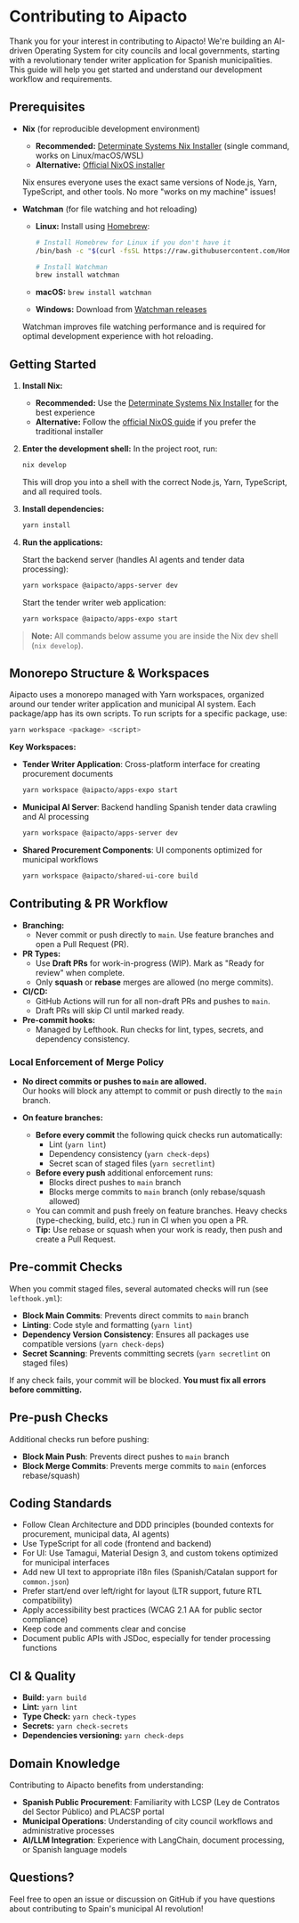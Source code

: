 # Contributing to Aipacto

Thank you for your interest in contributing to Aipacto! We're building an AI-driven Operating System for city councils and local governments, starting with a revolutionary tender writer application for Spanish municipalities. This guide will help you get started and understand our development workflow and requirements.

## Prerequisites

- **Nix** (for reproducible development environment)
  - **Recommended:** [Determinate Systems Nix Installer](https://zero-to-nix.com/start/install/) (single command, works on Linux/macOS/WSL)
  - **Alternative:** [Official NixOS installer](https://nixos.org/download.html)

  Nix ensures everyone uses the exact same versions of Node.js, Yarn, TypeScript, and other tools. No more "works on my machine" issues!

- **Watchman** (for file watching and hot reloading)
  - **Linux:** Install using [Homebrew](https://brew.sh/):

    ```bash
    # Install Homebrew for Linux if you don't have it
    /bin/bash -c "$(curl -fsSL https://raw.githubusercontent.com/Homebrew/install/HEAD/install.sh)"
    
    # Install Watchman
    brew install watchman
    ```

  - **macOS:** `brew install watchman`
  - **Windows:** Download from [Watchman releases](https://github.com/facebook/watchman/releases)
  
  Watchman improves file watching performance and is required for optimal development experience with hot reloading.

## Getting Started

1. **Install Nix:**
   - **Recommended:** Use the [Determinate Systems Nix Installer](https://zero-to-nix.com/start/install/) for the best experience
   - **Alternative:** Follow the [official NixOS guide](https://nixos.org/download.html) if you prefer the traditional installer

2. **Enter the development shell:**
   In the project root, run:

   ```bash
   nix develop
   ```

   This will drop you into a shell with the correct Node.js, Yarn, TypeScript, and all required tools.

3. **Install dependencies:**

   ```bash
   yarn install
   ```

4. **Run the applications:**

   Start the backend server (handles AI agents and tender data processing):

   ```bash
   yarn workspace @aipacto/apps-server dev
   ```

   Start the tender writer web application:

   ```bash
   yarn workspace @aipacto/apps-expo start
   ```

> **Note:** All commands below assume you are inside the Nix dev shell (`nix develop`).

## Monorepo Structure & Workspaces

Aipacto uses a monorepo managed with Yarn workspaces, organized around our tender writer application and municipal AI system. Each package/app has its own scripts. To run scripts for a specific package, use:

```sh
yarn workspace <package> <script>
```

**Key Workspaces:**

- **Tender Writer Application**: Cross-platform interface for creating procurement documents

  ```sh
  yarn workspace @aipacto/apps-expo start
  ```

- **Municipal AI Server**: Backend handling Spanish tender data crawling and AI processing

  ```sh
  yarn workspace @aipacto/apps-server dev
  ```

- **Shared Procurement Components**: UI components optimized for municipal workflows

  ```sh
  yarn workspace @aipacto/shared-ui-core build
  ```

## Contributing & PR Workflow

- **Branching:**
  - Never commit or push directly to `main`. Use feature branches and open a Pull Request (PR).
- **PR Types:**
  - Use **Draft PRs** for work-in-progress (WIP). Mark as "Ready for review" when complete.
  - Only **squash** or **rebase** merges are allowed (no merge commits).
- **CI/CD:**
  - GitHub Actions will run for all non-draft PRs and pushes to `main`.
  - Draft PRs will skip CI until marked ready.
- **Pre-commit hooks:**
  - Managed by Lefthook. Run checks for lint, types, secrets, and dependency consistency.

### Local Enforcement of Merge Policy

- **No direct commits or pushes to `main` are allowed.**  
  Our hooks will block any attempt to commit or push directly to the `main` branch.

- **On feature branches:**
  - **Before every commit** the following quick checks run automatically:
    - Lint (`yarn lint`)
    - Dependency consistency (`yarn check-deps`)
    - Secret scan of staged files (`yarn secretlint`)
  - **Before every push** additional enforcement runs:
    - Blocks direct pushes to `main` branch
    - Blocks merge commits to `main` branch (only rebase/squash allowed)
  - You can commit and push freely on feature branches. Heavy checks (type-checking, build, etc.) run in CI when you open a PR.
  - **Tip:** Use rebase or squash when your work is ready, then push and create a Pull Request.

## Pre-commit Checks

When you commit staged files, several automated checks will run (see `lefthook.yml`):

- **Block Main Commits**: Prevents direct commits to `main` branch
- **Linting**: Code style and formatting (`yarn lint`)
- **Dependency Version Consistency**: Ensures all packages use compatible versions (`yarn check-deps`)
- **Secret Scanning**: Prevents committing secrets (`yarn secretlint` on staged files)

If any check fails, your commit will be blocked. **You must fix all errors before committing.**

## Pre-push Checks

Additional checks run before pushing:

- **Block Main Push**: Prevents direct pushes to `main` branch
- **Block Merge Commits**: Prevents merge commits to `main` (enforces rebase/squash)

## Coding Standards

- Follow Clean Architecture and DDD principles (bounded contexts for procurement, municipal data, AI agents)
- Use TypeScript for all code (frontend and backend)
- For UI: Use Tamagui, Material Design 3, and custom tokens optimized for municipal interfaces
- Add new UI text to appropriate i18n files (Spanish/Catalan support for `common.json`)
- Prefer start/end over left/right for layout (LTR support, future RTL compatibility)
- Apply accessibility best practices (WCAG 2.1 AA for public sector compliance)
- Keep code and comments clear and concise
- Document public APIs with JSDoc, especially for tender processing functions

## CI & Quality

- **Build:** `yarn build`
- **Lint:** `yarn lint`
- **Type Check:** `yarn check-types`
- **Secrets:** `yarn check-secrets`
- **Dependencies versioning:** `yarn check-deps`

## Domain Knowledge

Contributing to Aipacto benefits from understanding:

- **Spanish Public Procurement**: Familiarity with LCSP (Ley de Contratos del Sector Público) and PLACSP portal
- **Municipal Operations**: Understanding of city council workflows and administrative processes
- **AI/LLM Integration**: Experience with LangChain, document processing, or Spanish language models

## Questions?

Feel free to open an issue or discussion on GitHub if you have questions about contributing to Spain's municipal AI revolution!
